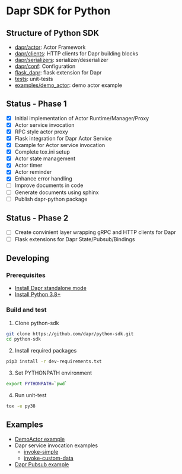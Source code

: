 # Dapr SDK for Python

## Structure of Python SDK

* [dapr/actor](./dapr/actor): Actor Framework
* [dapr/clients](./dapr/clients): HTTP clients for Dapr building blocks
* [dapr/serializers](./dapr/serializers): serializer/deserializer
* [dapr/conf](./dapr/conf): Configuration
* [flask_dapr](./flask_dapr): flask extension for Dapr
* [tests](./tests/): unit-tests
* [examples/demo_actor](./examples/demo_actor): demo actor example

## Status - Phase 1

* [x] Initial implementation of Actor Runtime/Manager/Proxy
* [x] Actor service invocation
* [x] RPC style actor proxy
* [x] Flask integration for Dapr Actor Service
* [x] Example for Actor service invocation
* [x] Complete tox.ini setup
* [x] Actor state management
* [x] Actor timer
* [x] Actor reminder
* [x] Enhance error handling
* [ ] Improve documents in code
* [ ] Generate documents using sphinx
* [ ] Publish dapr-python package

## Status - Phase 2

* [ ] Create convinient layer wrapping gRPC and HTTP clients for Dapr
* [ ] Flask extensions for Dapr State/Pubsub/Bindings

## Developing

### Prerequisites

* [Install Dapr standalone mode](https://github.com/dapr/cli#install-dapr-on-your-local-machine-standalone)
* [Install Python 3.8+](https://www.python.org/downloads/)

### Build and test

1. Clone python-sdk

```bash
git clone https://github.com/dapr/python-sdk.git
cd python-sdk
```

2. Install required packages

```bash
pip3 install -r dev-requirements.txt
```

3. Set PYTHONPATH environment

```bash
export PYTHONPATH=`pwd`
```

4. Run unit-test

```bash
tox -e py38
```

## Examples

* [DemoActor example](./examples/demo_actor)
* Dapr service invocation examples
  - [invoke-simple](./examples/invoke-simple)
  - [invoke-custom-data](./examples/invoke-custom-data)
* [Dapr Pubsub example](./examples/pubsub-simple)
